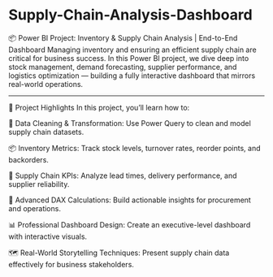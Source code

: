 # Supply-Chain-Analysis-Dashboard
📦 Power BI Project: Inventory & Supply Chain Analysis | End-to-End Dashboard
Managing inventory and ensuring an efficient supply chain are critical for business success. In this Power BI project, we dive deep into stock management, demand forecasting, supplier performance, and logistics optimization — building a fully interactive dashboard that mirrors real-world operations.

--------------------------------------------------------------------------------------------------------------------------------------------------------------------------------------------------------------------


🚀 Project Highlights
In this project, you’ll learn how to:

🧹 Data Cleaning & Transformation: Use Power Query to clean and model supply chain datasets.

📦 Inventory Metrics: Track stock levels, turnover rates, reorder points, and backorders.

🚚 Supply Chain KPIs: Analyze lead times, delivery performance, and supplier reliability.

🔢 Advanced DAX Calculations: Build actionable insights for procurement and operations.

📊 Professional Dashboard Design: Create an executive-level dashboard with interactive visuals.

🗺️ Real-World Storytelling Techniques: Present supply chain data effectively for business stakeholders.






